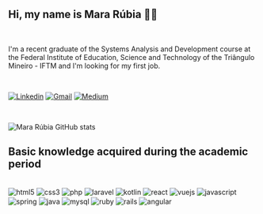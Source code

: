 ## Hi, my name is Mara Rúbia 🙋‍♀️

<br/>

I'm a recent graduate of the Systems Analysis and Development course at the Federal Institute of Education, Science and Technology of the Triângulo Mineiro - IFTM and I'm looking for my first job.

<br/>

<div style="display: inline_block">

[![Linkedin](https://img.shields.io/badge/LinkedIn-0077B5?style=for-the-badge&logo=linkedin&logoColor=white)](https://www.linkedin.com/in/mara-r%C3%BAbia-alves-de-oliveira-910804181/)
[![Gmail](https://img.shields.io/badge/Gmail-D14836?style=for-the-badge&logo=gmail&logoColor=white)](mailto:mararbiaoliveira@gmail.com)
[![Medium](https://img.shields.io/badge/Medium-12100E?style=for-the-badge&logo=medium&logoColor=white)](https://medium.com/@mararbiaoliveira)

</div>

<br/>

![Mara Rúbia GitHub stats](https://github-readme-stats.vercel.app/api?username=mararbia&show_icons=true&theme=dracula)

## Basic knowledge acquired during the academic period

<div style="display: inline_block"> <br/>
    <img align="center" alt="html5" src="https://img.shields.io/badge/HTML5-E34F26?style=for-the-badge&logo=html5&logoColor=white" />
    <img align="center" alt="css3" src="https://img.shields.io/badge/CSS3-1572B6?style=for-the-badge&logo=css3&logoColor=white" />
    <img align="center" alt="php" src="https://img.shields.io/badge/PHP-777BB4?style=for-the-badge&logo=php&logoColor=white" />
    <img align="center" alt="laravel" src="https://img.shields.io/badge/Laravel-FF2D20?style=for-the-badge&logo=laravel&logoColor=white" />
    <img align="center" alt="kotlin" src="https://img.shields.io/badge/Kotlin-0095D5?&style=for-the-badge&logo=kotlin&logoColor=white" />
    <img align="center" alt="react" src="https://img.shields.io/badge/React-20232A?style=for-the-badge&logo=react&logoColor=61DAFB" />
    <img align="center" alt="vuejs" src="https://img.shields.io/badge/Vue.js-35495E?style=for-the-badge&logo=vue.js&logoColor=4FC08D" />
    <img align="center" alt="javascript" src="https://img.shields.io/badge/JavaScript-323330?style=for-the-badge&logo=javascript&logoColor=F7DF1E" />
    <img align="center" alt="spring" src="https://img.shields.io/badge/Spring-6DB33F?style=for-the-badge&logo=spring&logoColor=white" />
    <img align="center" alt="java" src="https://img.shields.io/badge/Java-ED8B00?style=for-the-badge&logo=java&logoColor=white" />   
    <img align="center" alt="mysql" src="https://img.shields.io/badge/MySQL-00000F?style=for-the-badge&logo=mysql&logoColor=white" />
    <img align="center" alt="ruby" src="https://img.shields.io/badge/ruby-%23CC342D.svg?style=for-the-badge&logo=ruby&logoColor=white" />
    <img align="center" alt="rails" src="https://img.shields.io/badge/rails-%23CC0000.svg?style=for-the-badge&logo=ruby-on-rails&logoColor=white" />
    <img align="center" alt="angular" src="https://img.shields.io/badge/angular-%23DD0031.svg?style=for-the-badge&logo=angular&logoColor=white" />

</div>
